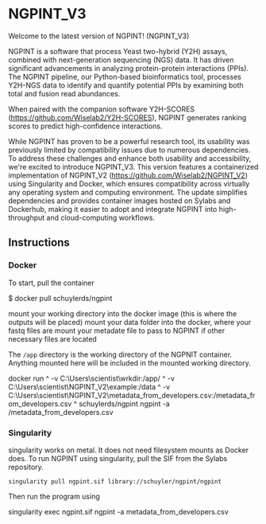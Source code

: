 # NGPINT_V3

Welcome to the latest version of NGPINT! (NGPINT_V3)

NGPINT is a software that process Yeast two-hybrid (Y2H) assays, combined with next-generation sequencing (NGS) data. It has driven significant advancements in analyzing protein-protein interactions (PPIs). The NGPINT pipeline, our Python-based bioinformatics tool, processes Y2H-NGS data to identify and quantify potential PPIs by examining both total and fusion read abundances. 

When paired with the companion software Y2H-SCORES (https://github.com/Wiselab2/Y2H-SCORES), NGPINT generates ranking scores to predict high-confidence interactions.

While NGPINT has proven to be a powerful research tool, its usability was previously limited by compatibility issues due to numerous dependencies. To address these challenges and enhance both usability and accessibility, we're excited to introduce NGPINT_V3. This version features a containerized implementation of NGPINT_V2 (https://github.com/Wiselab2/NGPINT_V2) using Singularity and Docker, which ensures compatibility across virtually any operating system and computing environment. The update simplifies dependencies and provides container images hosted on Sylabs and Dockerhub, making it easier to adopt and integrate NGPINT into high-throughput and cloud-computing workflows. 

## Instructions

### Docker

To start, pull the container

$ docker pull schuylerds/ngpint

mount your working directory into the docker image (this is where the outputs will be placed)
mount your data folder into the docker, where your fastq files are
mount your metadate file to pass to NGPINT
if other necessary files are located 

The `/app` directory is the working directory of the NGPNIT container. Anything mounted here will be included in the mounted working directory.

docker run ^
    -v C:\Users\scientist\wrkdir:/app/ ^
    -v C:\Users\scientist\NGPINT_V2\example:/data ^
    -v C:\Users\scientist\NGPINT_V2\metadata_from_developers.csv:/metadata_from_developers.csv ^
    schuylerds/ngpint ngpint -a /metadata_from_developers.csv


### Singularity

singularity works on metal. It does not need filesystem mounts as Docker does. To run NGPINT using singularity, pull the SIF from the Sylabs repository.

`singularity pull ngpint.sif library://schuyler/ngpint/ngpint`

Then run the program using

singularity exec ngpint.sif ngpint -a metadata_from_developers.csv

